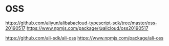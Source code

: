 # OSS

<https://github.com/aliyun/alibabacloud-typescript-sdk/tree/master/oss-20190517>
<https://www.npmjs.com/package/@alicloud/oss20190517>

<https://github.com/ali-sdk/ali-oss>
<https://www.npmjs.com/package/ali-oss>
